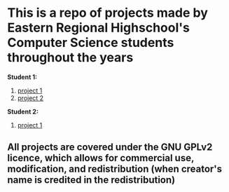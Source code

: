 # This is a repo of projects made by Eastern Regional Highschool's Computer Science students throughout the years

**Student 1:**
  1. [project 1](https://example.com)
  2. [project 2](https://example.com)

**Student 2:**
  1. [project 1](https://example.com)


## All projects are covered under the GNU GPLv2 licence, which allows for commercial use, modification, and redistribution (when creator's name is credited in the redistribution)
